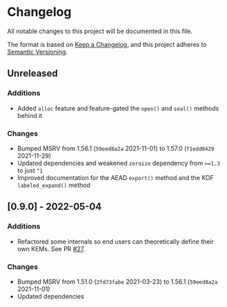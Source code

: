 # Changelog
All notable changes to this project will be documented in this file.

The format is based on [Keep a Changelog](https://keepachangelog.com/en/1.0.0/),
and this project adheres to [Semantic Versioning](https://semver.org/spec/v2.0.0.html).

## Unreleased

### Additions
* Added `alloc` feature and feature-gated the `open()` and `seal()` methods behind it

### Changes
* Bumped MSRV from 1.56.1 (`59eed8a2a` 2021-11-01) to 1.57.0 (`f1edd0429` 2021-11-29)
* Updated dependencies and weakened `zeroize` dependency from `>=1.3` to just `^1`
* Improved documentation for the AEAD `export()` method and the KDF `labeled_expand()` method

## [0.9.0] - 2022-05-04

### Additions
* Refactored some internals so end users can theoretically define their own KEMs. See PR [#27](https://github.com/rozbb/rust-hpke/pull/27).

### Changes
* Bumped MSRV from 1.51.0 (`2fd73fabe` 2021-03-23) to 1.56.1 (`59eed8a2a` 2021-11-01)
* Updated dependencies
